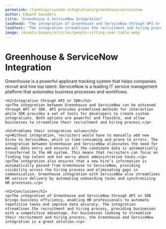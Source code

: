 ```yaml
---
permalink: /landings/system-integrations/greenhouse/servicenow
author: Edward Saunders
title: "Greenhouse & ServiceNow Integration"
leadhead: "The integration of Greenhouse and ServiceNow through API or SDK brings business efficiency, enabling HR professionals to automate repetitive tasks and improve data accuracy"
leadtext: "The integration streamlines the recruitment and hiring process, providing businesses with a competitive advantage. For businesses looking to streamline their recruitment and hiring process, the Greenhouse and ServiceNow integration is a great solution."
image: /assets/images/articles/people-sitting-near-table.webp
---
```

<div class="arttext">	<h1>Greenhouse & ServiceNow Integration</h1>
	<p>Greenhouse is a powerful applicant tracking system that helps companies recruit and hire top talent. ServiceNow is a leading IT service management platform that automates business processes and workflows.</p>
	
	<h2>Integration through API or SDK</h2>
	<p>The integration between Greenhouse and ServiceNow can be achieved through API or SDK. API provides predefined methods for interaction while SDK provides a set of tools for developers to create custom integrations. Both options are powerful and flexible, and allow businesses to streamline their recruitment and hiring process.</p>
	
	<h2>Problems their integration solves</h2>
	<p>Without integration, recruiters would have to manually add new hires to ServiceNow, which is time-consuming and prone to errors. The integration between Greenhouse and ServiceNow eliminates the need for manual data entry and ensures all the candidate data is automatically transferred to the HR system. This means that recruiters can focus on finding top talent and not worry about administrative tasks.</p>
	<p>The integration also ensures that a new hire’s information is automatically passed from Greenhouse to ServiceNow, providing visibility across the hiring process and eliminating gaps in communication. Greenhouse integration with ServiceNow also streamlines HR service delivery by automating onboarding tasks and synchronizing HR processes.</p>
	
	<h2>Conclusion</h2>
	<p>The integration of Greenhouse and ServiceNow through API or SDK brings business efficiency, enabling HR professionals to automate repetitive tasks and improve data accuracy. The integration streamlines the recruitment and hiring process, providing businesses with a competitive advantage. For businesses looking to streamline their recruitment and hiring process, the Greenhouse and ServiceNow integration is a great solution.</p>
</div>